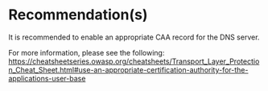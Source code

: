 # Recommendation(s)

It is recommended to enable an appropriate CAA record for the DNS server.

For more information, please see the following:
<https://cheatsheetseries.owasp.org/cheatsheets/Transport_Layer_Protection_Cheat_Sheet.html#use-an-appropriate-certification-authority-for-the-applications-user-base>

